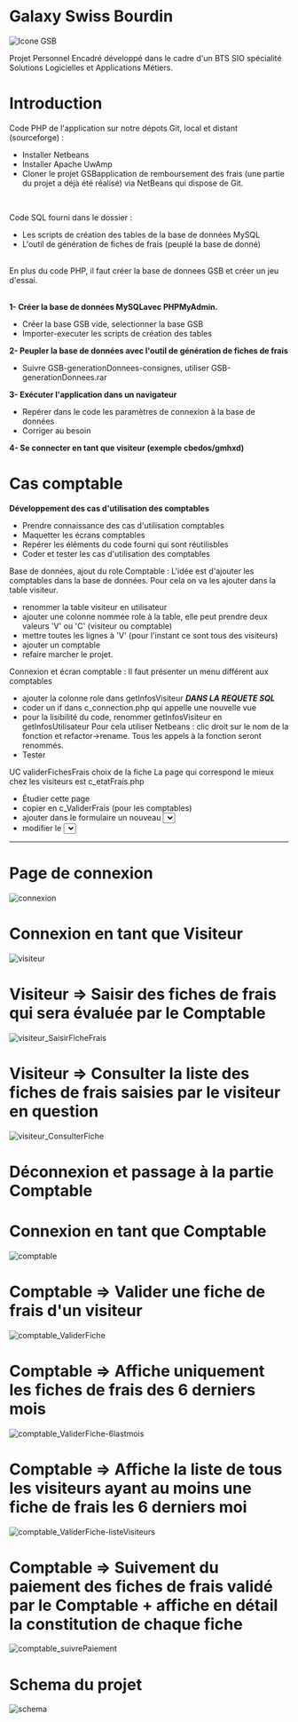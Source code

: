 # Galaxy Swiss Bourdin

<img src="https://camo.githubusercontent.com/de39a83b4f2d7d7214dad8e79e91f204b6a61e2b505ef8c9691e73e22057a577/68747470733a2f2f696d6775722e636f6d2f79544d646c684b2e706e67" alt="Icone GSB">

Projet Personnel Encadré développé dans le cadre d'un BTS SIO spécialité Solutions Logicielles et Applications Métiers.

# Introduction

Code PHP de l'application sur notre dépots Git, local et distant (sourceforge) :

- Installer Netbeans
- Installer Apache UwAmp
- Cloner le projet GSBapplication de remboursement des frais (une partie du projet a déjà été réalisé) via NetBeans qui dispose de Git.

<br>

Code SQL fourni dans le dossier :

- Les scripts de création des tables de la base de données MySQL
- L'outil de génération de fiches de frais (peuplé la base de donné)
<br>
En plus du code PHP, il faut créer la base de donnees GSB et créer un jeu d'essai.

<br>
<br>


<b>1- Créer la base de données MySQLavec PHPMyAdmin.</b>
<ul>
  <li> Créer la base GSB vide, selectionner la base GSB</li>
  <li> Importer-executer les  scripts de création des tables</li>
</ul>
  
<b>2- Peupler la base de données avec l'outil de génération de fiches de frais</b>

- Suivre GSB-generationDonnees-consignes, utiliser GSB-generationDonnees.rar

<b>3- Exécuter l'application dans un navigateur</b>

- Repérer dans le code les paramètres de connexion à la base de données
- Corriger au besoin


<b>4- Se connecter en tant que visiteur (exemple cbedos/gmhxd)</b>




# Cas comptable

<b>Développement des cas d'utilisation des comptables</b>

<ul>
    <li>Prendre connaissance des cas d'utilisation comptables</li>
    <li>Maquetter les écrans comptables</li>
    <li>Repérer les éléments du code fourni qui sont réutilisbles</li>
    <li>Coder et tester les cas d'utilisation des comptables</li>
</ul>

Base de données, ajout du role Comptable :
L'idée est d'ajouter les comptables dans la base de données. Pour cela on va les ajouter dans
la table visiteur.
- renommer la table visiteur en utilisateur
- ajouter une colonne nommée role à la table, elle peut prendre deux valeurs 'V' ou
'C' (visiteur ou comptable)
- mettre toutes les lignes à 'V' (pour l'instant ce sont tous des visiteurs)
- ajouter un comptable
- refaire marcher le projet.

Connexion et écran comptable :
Il faut présenter un menu différent aux comptables 
- ajouter la colonne role dans getInfosVisiteur  ***DANS LA REQUETE SQL*** 
- coder un if dans c_connection.php qui appelle une nouvelle vue
- pour la lisibilité du code, renommer getInfosVisiteur en getInfosUtilisateur
Pour cela utiliser Netbeans : clic droit sur le nom de la fonction et refactor->rename.
Tous les appels à la fonction seront renommés.
- Tester

UC validerFichesFrais choix de la fiche
La page qui correspond le mieux chez les visiteurs est c_etatFrais.php
- Étudier cette page
- copier en c_ValiderFrais (pour les comptables)
- ajouter dans le formulaire un nouveau <select> pour afficher tous les visiteurs
- modifier le <select> du mois : il faut afficher les 6 derniers mois ! ! !

------------------------------------------------------------------------------------
 
# Page de connexion
  
![connexion](https://user-images.githubusercontent.com/25708184/121803000-b8c73100-cc3f-11eb-98c1-4ee65e8b1fd2.JPG)
  
# Connexion en tant que Visiteur
  
![visiteur](https://user-images.githubusercontent.com/25708184/121803002-b95fc780-cc3f-11eb-9069-2ac0e6bb2d70.JPG)
  
# Visiteur => Saisir des fiches de frais qui sera évaluée par le Comptable
  
![visiteur_SaisirFicheFrais](https://user-images.githubusercontent.com/25708184/121803004-b9f85e00-cc3f-11eb-9538-a8cb2a01b6d0.JPG)  
  
# Visiteur => Consulter la liste des fiches de frais saisies par le visiteur en question
  
![visiteur_ConsulterFiche](https://user-images.githubusercontent.com/25708184/121803003-b95fc780-cc3f-11eb-9797-1660c24c34c1.JPG)
  
# Déconnexion et passage à la partie Comptable
  
# Connexion en tant que Comptable
  
![comptable](https://user-images.githubusercontent.com/25708184/121802993-b82e9a80-cc3f-11eb-803e-b97b316cb02a.JPG)
  
# Comptable => Valider une fiche de frais d'un visiteur
  
![comptable_ValiderFiche](https://user-images.githubusercontent.com/25708184/121802995-b8c73100-cc3f-11eb-9abd-6b8dff265ea7.JPG)
  
# Comptable => Affiche uniquement les fiches de frais des 6 derniers mois  
  
![comptable_ValiderFiche-6lastmois](https://user-images.githubusercontent.com/25708184/121802997-b8c73100-cc3f-11eb-8f05-123cab991ade.jpg)
  
# Comptable => Affiche la liste de tous les visiteurs ayant au moins une fiche de frais les 6 derniers moi
  
![comptable_ValiderFiche-listeVisiteurs](https://user-images.githubusercontent.com/25708184/121802998-b8c73100-cc3f-11eb-8591-7128f9fa82f8.png)
  
# Comptable => Suivement du paiement des fiches de frais validé par le Comptable + affiche en détail la constitution de chaque fiche
![comptable_suivrePaiement](https://user-images.githubusercontent.com/25708184/121802994-b82e9a80-cc3f-11eb-856d-ffdd4c757614.JPG)
  
# Schema du projet
![schema](https://user-images.githubusercontent.com/25708184/121803001-b95fc780-cc3f-11eb-9b39-49e0744e0e6b.JPG)
